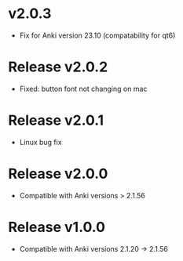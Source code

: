 # v2.0.3

- Fix for Anki version 23.10 (compatability for qt6)

# Release v2.0.2

- Fixed: button font not changing on mac

# Release v2.0.1

- Linux bug fix

# Release v2.0.0

- Compatible with Anki versions > 2.1.56

# Release v1.0.0

- Compatible with Anki versions 2.1.20 -> 2.1.56
